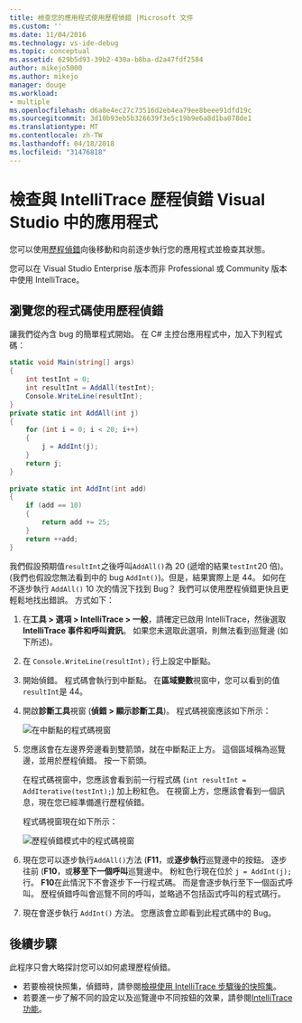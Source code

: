 ```yaml
---
title: 檢查您的應用程式使用歷程偵錯 |Microsoft 文件
ms.custom: ''
ms.date: 11/04/2016
ms.technology: vs-ide-debug
ms.topic: conceptual
ms.assetid: 629b5d93-39b2-430a-b8ba-d2a47fdf2584
author: mikejo5000
ms.author: mikejo
manager: douge
ms.workload:
- multiple
ms.openlocfilehash: d6a8e4ec27c73516d2eb4ea79ee8beee91dfd19c
ms.sourcegitcommit: 3d10b93eb5b326639f3e5c19b9e6a8d1ba078de1
ms.translationtype: MT
ms.contentlocale: zh-TW
ms.lasthandoff: 04/18/2018
ms.locfileid: "31476818"
---
```

# <a name="inspect-your-app-with-intellitrace-historical-debugging-in-visual-studio"></a>檢查與 IntelliTrace 歷程偵錯 Visual Studio 中的應用程式
您可以使用[歷程偵錯](../debugger/historical-debugging.md)向後移動和向前逐步執行您的應用程式並檢查其狀態。  
  
您可以在 Visual Studio Enterprise 版本而非 Professional 或 Community 版本中使用 IntelliTrace。  
  
## <a name="navigate-your-code-with-historical-debugging"></a>瀏覽您的程式碼使用歷程偵錯  
 讓我們從內含 bug 的簡單程式開始。 在 C# 主控台應用程式中，加入下列程式碼：  
  
```csharp  
static void Main(string[] args)  
{  
    int testInt = 0;  
    int resultInt = AddAll(testInt);  
    Console.WriteLine(resultInt);  
}  
private static int AddAll(int j)  
{  
    for (int i = 0; i < 20; i++)  
    {  
        j = AddInt(j);  
    }  
    return j;  
}  
  
private static int AddInt(int add)  
{  
    if (add == 10)  
    {  
        return add += 25;  
    }  
    return ++add;  
}  
```  
  
 我們假設預期值`resultInt`之後呼叫`AddAll()`為 20 (遞增的結果`testInt`20 倍)。 (我們也假設您無法看到中的 bug `AddInt()`)。但是，結果實際上是 44。 如何在不逐步執行 `AddAll()` 10 次的情況下找到 Bug？ 我們可以使用歷程偵錯更快且更輕鬆地找出錯誤。 方式如下：  
  
1.  在**工具 > 選項 > IntelliTrace > 一般**，請確定已啟用 IntelliTrace，然後選取**IntelliTrace 事件和呼叫資訊**。 如果您未選取此選項，則無法看到巡覽邊 (如下所述)。  
  
2.  在 `Console.WriteLine(resultInt);` 行上設定中斷點。  
  
3.  開始偵錯。 程式碼會執行到中斷點。 在**區域變數**視窗中，您可以看到的值`resultInt`是 44。  
  
4.  開啟**診斷工具**視窗 (**偵錯 > 顯示診斷工具**)。 程式碼視窗應該如下所示：  
  
     ![在中斷點的程式碼視窗](../debugger/media/historicaldebuggingbreakpoint.png "HistoricalDebuggingBreakpoint")  
  
5.  您應該會在左邊界旁邊看到雙箭頭，就在中斷點正上方。 這個區域稱為巡覽邊，並用於歷程偵錯。 按一下箭頭。  
  
     在程式碼視窗中，您應該會看到前一行程式碼 (`int resultInt = AddIterative(testInt);`) 加上粉紅色。 在視窗上方，您應該會看到一個訊息，現在您已經準備進行歷程偵錯。  
  
     程式碼視窗現在如下所示：  
  
     ![歷程偵錯模式中的程式碼視窗](../debugger/media/historicaldebuggingback.png "HistoricalDebuggingBack")  
  
6.  現在您可以逐步執行`AddAll()`方法 (**F11**，或**逐步執行**巡覽邊中的按鈕。 逐步往前 (**F10**，或**移至下一個呼叫**巡覽邊中。 粉紅色行現在位於 `j = AddInt(j);` 行。 **F10**在此情況下不會逐步下一行程式碼。 而是會逐步執行至下一個函式呼叫。 歷程偵錯呼叫會巡覽不同的呼叫，並略過不包括函式呼叫的程式碼行。  
  
7.  現在會逐步執行 `AddInt()` 方法。 您應該會立即看到此程式碼中的 Bug。  

## <a name="next-steps"></a>後續步驟

此程序只會大略探討您可以如何處理歷程偵錯。

- 若要檢視快照集，偵錯時，請參閱[檢視使用 IntelliTrace 步驟後的快照集](../debugger/how-to-use-intellitrace-step-back.md)。
- 若要進一步了解不同的設定以及巡覽邊中不同按鈕的效果，請參閱[IntelliTrace 功能](../debugger/intellitrace-features.md)。
